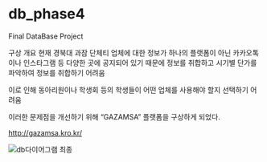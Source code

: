 # db_phase4
Final DataBase Project

구상 개요
현재 경북대 과잠 단체티 업체에 대한 정보가 하나의 플랫폼이 아닌 카카오톡이나 인스타그램 등 다양한 곳에 공지되어 있기 때문에 정보를 취합하고 시기별 단가를 파악하여 정보를 취합하기 어려움

이로 인해 동아리원이나 학생회 등의 학생들이 어떤 업체를 사용해야 할지 선택하기 어려움 

이러한 문제점을 개선하기 위해 “GAZAMSA” 플랫폼을 구상하게 되었다.

http://gazamsa.kro.kr/



![db다이어그램 최종](https://github.com/kimmokalover/db_phase4/assets/110244523/b1f41799-a7d2-4100-8e6d-7432fa38490e)
